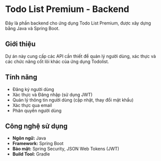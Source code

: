 # Todo List Premium - Backend

Đây là phần backend cho ứng dụng Todo List Premium, được xây dựng bằng Java và Spring Boot.

## Giới thiệu

Dự án này cung cấp các API cần thiết để quản lý người dùng, xác thực và các chức năng cốt lõi khác của ứng dụng Todolist.

## Tính năng

- Đăng ký người dùng
- Xác thực và Đăng nhập (sử dụng JWT)
- Quản lý thông tin người dùng (cập nhật, thay đổi mật khẩu)
- Xác thực qua email
- Phân quyền người dùng

## Công nghệ sử dụng

- **Ngôn ngữ:** Java
- **Framework:** Spring Boot
- **Bảo mật:** Spring Security, JSON Web Tokens (JWT)
- **Build Tool:** Gradle
